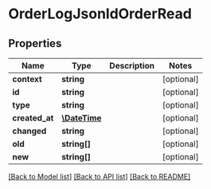 # OrderLogJsonldOrderRead

## Properties
Name | Type | Description | Notes
------------ | ------------- | ------------- | -------------
**context** | **string** |  | [optional] 
**id** | **string** |  | [optional] 
**type** | **string** |  | [optional] 
**created_at** | [**\DateTime**](\DateTime.md) |  | [optional] 
**changed** | **string** |  | [optional] 
**old** | **string[]** |  | [optional] 
**new** | **string[]** |  | [optional] 

[[Back to Model list]](../../README.md#documentation-for-models) [[Back to API list]](../../README.md#documentation-for-api-endpoints) [[Back to README]](../../README.md)


